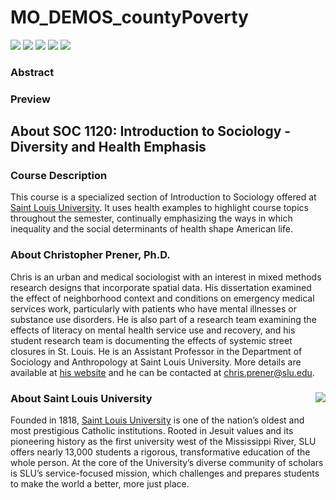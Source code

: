 # MO_DEMOS_countyPoverty

[![](https://img.shields.io/badge/extent-missouri-red.svg)](https://github.com/slu-soc1120/MO_DEMOS_countyPoverty/)
[![](https://img.shields.io/badge/category-census%20geography-orange.svg)](https://github.com/slu-soc1120/MO_DEMOS_countyPoverty/)
[![](https://img.shields.io/github/release/slu-soc1120/MO_DEMOS_countyPoverty.svg?label=version)](https://github.com/slu-soc1120/MO_DEMOS_countyPoverty/releases)
[![](https://img.shields.io/github/last-commit/slu-soc1120/MO_DEMOS_countyPoverty.svg)](https://github.com/slu-soc1120/MO_DEMOS_countyPoverty/commits/master)
[![](https://img.shields.io/github/repo-size/slu-soc1120/MO_DEMOS_countyPoverty.svg)](https://github.com/slu-soc1120/MO_DEMOS_countyPoverty/)

### Abstract

### Preview


## About SOC 1120: Introduction to Sociology - Diversity and Health Emphasis
### Course Description
This course is a specialized section of Introduction to Sociology offered at [Saint Louis University](http://wwww.slu.edu). It uses health examples to highlight course topics throughout the semester, continually emphasizing the ways in which inequality and the social determinants of health shape American life.

### About Christopher Prener, Ph.D.
Chris is an urban and medical sociologist with an interest in mixed methods research designs that incorporate spatial data. His dissertation examined the effect of neighborhood context and conditions on emergency medical services work, particularly with patients who have mental illnesses or substance use disorders. He is also part of a research team examining the effects of literacy on mental health service use and recovery, and his student research team is documenting the effects of systemic street closures in St. Louis. He is an Assistant Professor in the Department of Sociology and Anthropology at Saint Louis University. More details are available at [his website](https://chris-prener.github.io) and he can be contacted at [chris.prener@slu.edu](mailto:chris.prener@slu.edu).

### About Saint Louis University <img src="https://slu-soc5650.github.io/images/sluLogo.png" align="right" />
Founded in 1818, [Saint Louis University](http://wwww.slu.edu) is one of the nation’s oldest and most prestigious Catholic institutions. Rooted in Jesuit values and its pioneering history as the first university west of the Mississippi River, SLU offers nearly 13,000 students a rigorous, transformative education of the whole person. At the core of the University’s diverse community of scholars is SLU’s service-focused mission, which challenges and prepares students to make the world a better, more just place.
